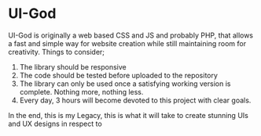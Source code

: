 # UI-God
UI-God is originally a web based CSS and JS and probably PHP, that allows a fast and simple way for website creation while still maintaining room for creativity. Things to consider; 
1. The library should be responsive
2. The code should be tested before uploaded to the repository
3. The library can only be used once a satisfying working version is complete. Nothing more, nothing less. 
4. Every day, 3 hours will become devoted to this project with clear goals.

In the end, this is my Legacy, this is what it will take to create stunning UIs and UX designs in respect to
